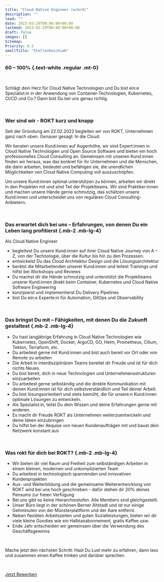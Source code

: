 ```yaml
---
title: "Cloud Native Engineer (w/m/d)"
description: ""
lead: ""
date: 2023-03-29T00:00:00+00:00
lastmod: 2023-03-29T00:00:00+00:00
draft: false
images: []
Sitemap:
Priority: 0.3
smallTitle: "Stellenbeschieb"
---
```


### 60 – 100% {.text-white .regular .mt-0}

&nbsp;

Schlägt dein Herz für Cloud Native Technologien und Du bist ein:e Spezialist:in in der Anwendung von Container-Technologien, Kubernetes, CI/CD und Co.? Dann bist Du bei uns genau richtig.

&nbsp;

### Wer sind wir - ROKT kurz und knapp

Seit der Gründung am 22.02.2022 begleiten wir von ROKT, Unternehmen  ganz nach oben. Genauer gesagt: In die Cloud.

Wir beraten unsere Kund:innen auf Augenhöhe, wir sind Expert:innen in Cloud Native Technologien und Open Source Software und bieten ein hoch professionelles Cloud Consulting an. Gemeinsam mit unseren Kund:innen finden wir heraus, was das konkret für ihr Unternehmen und die Menschen, die darin arbeiten, bedeutet und befähigen sie, die unendlichen Möglichkeiten von Cloud Native Computing voll auszuschöpfen.

Um unsere Kund:innen optimal unterstützen zu können, arbeiten wir direkt in den Projekten mit und sind Teil der Projektteams. Wir sind Praktiker:innen und machen unsere Hände gerne schmutzig, das schätzen unsere Kund:innen und unterscheidet uns von regulären Cloud Consulting-Anbietern.

&nbsp;

### Das erwartet dich bei uns – Erfahrungen, von denen Du ein Leben lang profitierst {.mb-2 .mb-lg-4}

Als Cloud Native Engineer

- begleitest Du unsere Kund:innen auf ihrer Cloud Native Journey von A – Z, von der Technologie, über die Kultur bis hin zu den Prozessen.  
- entwickelst Du das Cloud Architektur Design und die Lösungsarchitektur
- berätst die Mitarbeitenden unserer Kund:innen und leitest Trainings und hilfst bei Workshops und Reviews
- Du machst dir die Hände schmutzig und unterstützt die Projektteams unserer Kund:innen direkt beim Container, Kubernetes und Cloud Native Software Engineering
- konzipierst und implementierst Du Delivery Pipelines
- bist Du ein:e Experte:in für Automation, GitOps und Observability

&nbsp;

### Das bringst Du mit – Fähigkeiten, mit denen Du die Zukunft gestaltest {.mb-2 .mb-lg-4}

- Du hast langjährige Erfahrung in Cloud Native Technologien wie Kubernetes, OpenShift, Docker, ArgoCD, GO, Helm, Prometheus, Cilium, Tekton, Terraform, etc.
- Du arbeitest gerne mit Kund:innen und bist auch bereit vor Ort oder von Remote zu arbeiten
- Die Arbeit in interdisziplinären Teams bereitet dir Freude und ist für dich nichts Neues.
- Du bist bereit, dich in neue Technologien und Unternehmensstrukturen einzuarbeiten
- Du arbeitest gerne selbständig und die direkte Kommunikation mit deinen Kund:innen ist für dich selbstverständlich und Teil deiner Arbeit.
- Du bist lösungsorientiert und stets bemüht, die für unsere:n Kund:innen optimale Lösungen zu entwickeln.
- Als Spezialist:in, teilst Du dein Wissen und deine Erfahrungen gerne mit anderen.
- Es macht dir Freude ROKT als Unternehmen weiterzuentwickeln und deine Ideen einzubringen
- Du hilfst bei der Akquise von neuen Kundenaufträgen mit und baust dein Netzwerk konstant aus

&nbsp;

### Was rokt für dich bei ROKT? {.mb-2 .mb-lg-4}

- Wir bieten dir viel Raum und Freiheit zum selbständigen Arbeiten in einem kleinen, modernen und unkomplizierten Team
- Du arbeitest in technologisch spannenden und innovativen Kundenprojekten
- Aus- und Weiterbildung und die gemeinsame Weiterentwicklung von ROKT wird bei uns hoch geschrieben - dafür stehen dir 20% deines Pensums zur freien Verfügung
- Bei uns gibt es keine Hierarchiestufen. Alle Members sind gleichgestellt.
- Unser Büro liegt in der schönen Berner Altstadt und ist nur einige Gehminuten von der Münsterplattform und der Aare entfernt.
- Neben flexiblen Arbeitszeiten und guten Sozialleistungen, bieten wir dir viele kleine Goodies wie ein Halbtaxabonnement, gratis Kaffee usw.
- Ende Jahr entscheiden wir gemeinsam über die Verwendung des Geschäftsgewinns

&nbsp;

Mache jetzt den nächsten Schritt: Hast Du Lust mehr zu erfahren, dann lass und zusammen einen Kaffee trinken und darüber sprechen.

&nbsp;

<a class="btn btn-primary rounded-pill" href="mailto:hallo@rokt.cloud">Jetzt Bewerben</a>
